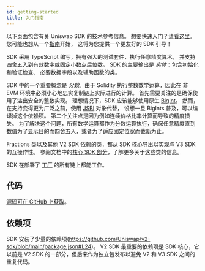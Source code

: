 ```yaml
---
id: getting-started
title: 入门指南
---
```


以下页面包含有关 Uniswap SDK 的技术参考信息。
想要快速入门？[请看这里](../guides/quick-start)。
您可能也想从一个[指南](../guides/fetching-data)开始，
这将为您提供一个更友好的 SDK 引导！

SDK 采用 TypeScript 编写，拥有强大的测试套件，执行任意精度算术，
并支持四舍五入到有效数字或固定小数点后位数。
SDK 的主要输出是 _实体_：包含初始化和验证检查、
必要数据字段以及辅助函数的类。

SDK 中的一个重要概念是 _分数_。由于 Solidity 执行整数数学运算，因此在
非 EVM 环境中必须小心地忠实复制链上实际进行的计算。
首先需要关注的是确保使用了溢出安全的整数实现。
理想情况下，SDK 应该能够使用原生 [BigInt](https://developer.mozilla.org/zh-CN/docs/Web/JavaScript/Reference/Global_Objects/BigInt)。
然而，在支持变得更为广泛之前，使用 [JSBI](https://github.com/GoogleChromeLabs/jsbi) 对象代替，
设想一旦 BigInts 普及，可以编译掉这个依赖项。
第二个关注点是因为例如连续价格比率计算而导致的精度损失。
为了解决这个问题，所有数学运算都作为分数运算执行，确保任意精度直到
数值为了显示目的而四舍五入，或者为了适应固定位宽而截断为止。

Fractions 类以及其他 V2 SDK 依赖的类，都从 SDK 核心导出以实现与 V3 SDK 的互操作性。
参阅文档中的[核心 SDK 部分](../../core/overview.md)，了解更多关于这些类的信息。

SDK 在部署了 [工厂](../../../contracts/v2/reference/smart-contracts/factory#address) 的所有链上都能工作。

## 代码

[源码可在 GitHub 上获取](https://github.com/Uniswap/uniswap-sdk)。

## 依赖项

SDK 安装了少量的依赖项(https://github.com/Uniswap/v2-sdk/blob/main/package.json#L24)。
V2 SDK 最重要的依赖项是 SDK 核心，它以前是 V2 SDK 的一部分，但后来作为独立包发布以避免 V2 和 V3 SDK 之间的重复代码。